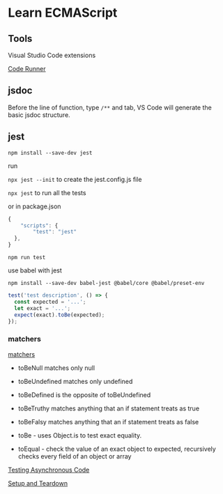 # Learn ECMAScript

## Tools

Visual Studio Code extensions

[Code Runner](https://marketplace.visualstudio.com/items?itemName=formulahendry.code-runner)

## jsdoc

Before the line of function, type `/**` and tab, VS Code will generate the basic jsdoc structure.

## jest

`npm install --save-dev jest`

run

`npx jest --init` to create the jest.config.js file

`npx jest` to run all the tests

or in package.json

```js
{
    "scripts": {
        "test": "jest"
  },
}
```

`npm run test`

use babel with jest

`npm install --save-dev babel-jest @babel/core @babel/preset-env`

```js
test('test description', () => {
  const expected = '...';
  let exact = '...';
  expect(exact).toBe(expected);
});
```

### matchers

[matchers](https://jestjs.io/docs/en/using-matchers)

- toBeNull matches only null
- toBeUndefined matches only undefined
- toBeDefined is the opposite of toBeUndefined
- toBeTruthy matches anything that an if statement treats as true
- toBeFalsy matches anything that an if statement treats as false

- toBe - uses Object.is to test exact equality.
- toEqual - check the value of an exact object to expected, recursively checks every field of an object or array

[Testing Asynchronous Code](https://jestjs.io/docs/en/asynchronous)

[Setup and Teardown](https://jestjs.io/docs/en/setup-teardown)
